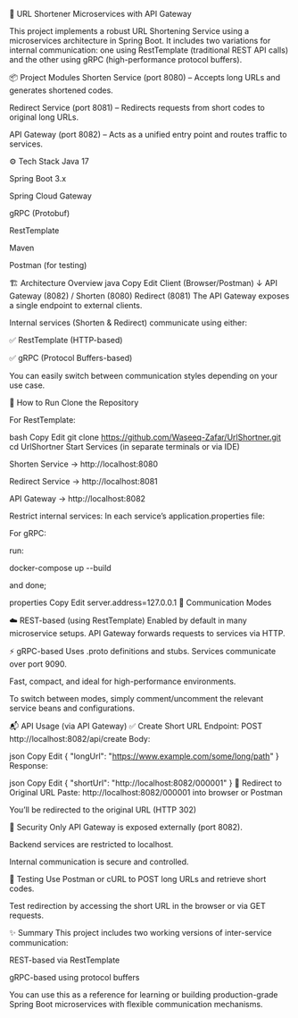 🔗 URL Shortener Microservices with API Gateway

This project implements a robust URL Shortening Service using a microservices architecture in Spring Boot. It includes two variations for internal communication: one using RestTemplate (traditional REST API calls) and the other using gRPC (high-performance protocol buffers).

📦 Project Modules Shorten Service (port 8080) – Accepts long URLs and generates shortened codes.

Redirect Service (port 8081) – Redirects requests from short codes to original long URLs.

API Gateway (port 8082) – Acts as a unified entry point and routes traffic to services.

⚙️ Tech Stack Java 17

Spring Boot 3.x

Spring Cloud Gateway

gRPC (Protobuf)

RestTemplate

Maven

Postman (for testing)

🏗️ Architecture Overview java Copy Edit Client (Browser/Postman) ↓ API Gateway (8082) /
Shorten (8080) Redirect (8081) The API Gateway exposes a single endpoint to external clients.

Internal services (Shorten & Redirect) communicate using either:

✅ RestTemplate (HTTP-based)

✅ gRPC (Protocol Buffers-based)

You can easily switch between communication styles depending on your use case.

🚀 How to Run Clone the Repository

For RestTemplate:

bash Copy Edit git clone https://github.com/Waseeq-Zafar/UrlShortner.git cd UrlShortner Start Services (in separate terminals or via IDE)

Shorten Service → http://localhost:8080

Redirect Service → http://localhost:8081

API Gateway → http://localhost:8082

Restrict internal services: In each service’s application.properties file:

For gRPC:

run:

docker-compose up --build

and done;

properties Copy Edit server.address=127.0.0.1 🔄 Communication Modes

☁️ REST-based (using RestTemplate) Enabled by default in many microservice setups.
API Gateway forwards requests to services via HTTP.

⚡ gRPC-based Uses .proto definitions and stubs.
Services communicate over port 9090.

Fast, compact, and ideal for high-performance environments.

To switch between modes, simply comment/uncomment the relevant service beans and configurations.

📬 API Usage (via API Gateway) ✅ Create Short URL Endpoint: POST http://localhost:8082/api/create Body:

json Copy Edit { "longUrl": "https://www.example.com/some/long/path" } Response:

json Copy Edit { "shortUrl": "http://localhost:8082/000001" } 🔁 Redirect to Original URL Paste: http://localhost:8082/000001 into browser or Postman

You’ll be redirected to the original URL (HTTP 302)

🔐 Security Only API Gateway is exposed externally (port 8082).

Backend services are restricted to localhost.

Internal communication is secure and controlled.

🧪 Testing Use Postman or cURL to POST long URLs and retrieve short codes.

Test redirection by accessing the short URL in the browser or via GET requests.

✨ Summary This project includes two working versions of inter-service communication:

REST-based via RestTemplate

gRPC-based using protocol buffers

You can use this as a reference for learning or building production-grade Spring Boot microservices with flexible communication mechanisms.

